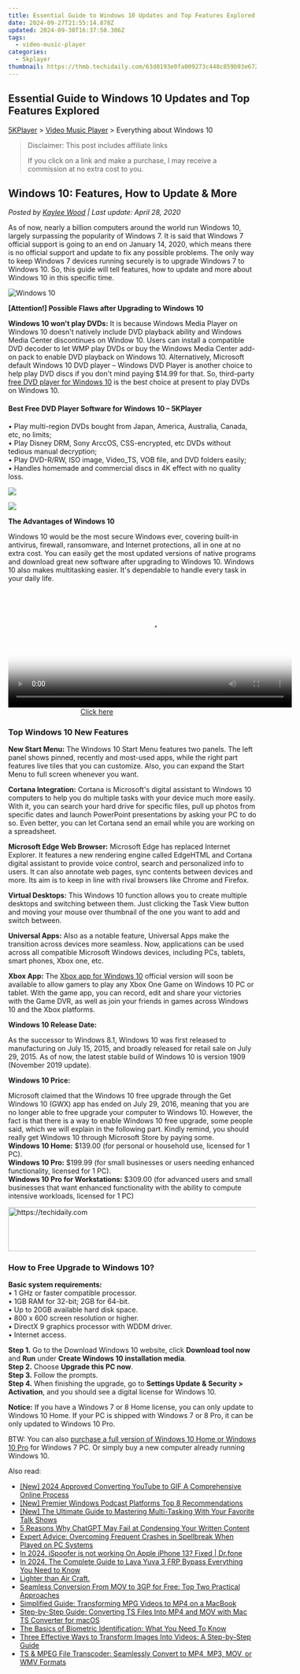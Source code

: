 ```yaml
---
title: Essential Guide to Windows 10 Updates and Top Features Explored
date: 2024-09-27T21:55:14.878Z
updated: 2024-09-30T16:37:50.306Z
tags:
  - video-music-player
categories:
  - 5kplayer
thumbnail: https://thmb.techidaily.com/63d0193e0fa009273c448c859b93e6725b6f99b3ee60a88ba18b85321387d187.jpg
---
```


## Essential Guide to Windows 10 Updates and Top Features Explored

[5KPlayer](https://tools.techidaily.com/5kplayer/products/) \> [Video Music Player](https://tools.techidaily.com/5kplayer/video-music-player/) \> Everything about Windows 10

>  Disclaimer: This post includes affiliate links
>
>  If you click on a link and make a purchase, I may receive a commission at no extra cost to you.
>

## Windows 10: Features, How to Update & More

 _Posted by [Kaylee Wood](https://www.quora.com/profile/Amanda-Hu-21) | Last update: April 28, 2020_

As of now, nearly a billion computers around the world run Windows 10, largely surpassing the popularity of Windows 7\. It is said that Windows 7 official support is going to an end on January 14, 2020, which means there is no official support and update to fix any possible problems. The only way to keep Windows 7 devices running securely is to upgrade Windows 7 to Windows 10\. So, this guide will tell features, how to update and more about Windows 10 in this specific time.

![Windows 10](https://www.5kplayer.com/video-music-player/img/windows-10.jpg) 

**\[Attention!\] Possible Flaws after Upgrading to Windows 10**

**Windows 10 won't play DVDs:** It is because Windows Media Player on Windows 10 doesn't natively include DVD playback ability and Windows Media Center discontinues on Window 10\. Users can install a compatible DVD decoder to let WMP play DVDs or buy the Windows Media Center add-on pack to enable DVD playback on Windows 10\. Alternatively, Microsoft default Windows 10 DVD player – Windows DVD Player is another choice to help play DVD discs if you don't mind paying $14.99 for that. So, third-party [free DVD player for Windows 10](https://tools.techidaily.com/5kplayer/video-music-player/) is the best choice at present to play DVDs on Windows 10.

#### Best Free DVD Player Software for Windows 10 – 5KPlayer

• Play multi-region DVDs bought from Japan, America, Australia, Canada, etc, no limits;  
 • Play Disney DRM, Sony ArccOS, CSS-encrypted, etc DVDs without tedious manual decryption;  
 • Play DVD-R/RW, ISO image, Video\_TS, VOB file, and DVD folders easily;  
 • Handles homemade and commercial discs in 4K effect with no quality loss.

[![](https://www.5kplayer.com/video-music-player/../img/winx_btn.png)](https://tools.techidaily.com/5kplayer/products/)

  
[![](https://www.5kplayer.com/video-music-player/../img/mac_btn.png)](https://tools.techidaily.com/5kplayer/products/)

**The Advantages of Windows 10**

Windows 10 would be the most secure Windows ever, covering built-in antivirus, firewall, ransomware, and Internet protections, all in one at no extra cost. You can easily get the most updated versions of native programs and download great new software after upgrading to Windows 10\. Windows 10 also makes multitasking easier. It's dependable to handle every task in your daily life.

<!-- affiliate ads begin -->
<span id="1982499">
					<video width="576" height="240" style="cursor:pointer"
           poster="//a.impactradius-go.com/display-clicktoplayimage/1982499.png"
           onclick="if(!this.playClicked){this.play();this.setAttribute('controls',true);this.playClicked=true;}">
	   <source src="//a.impactradius-go.com/display-ad/22993-1982499">
	   <img src="//a.impactradius-go.com/display-clicktoplayimage/1982499.png" style="border: none; height: 100%; width: 100%; object-fit: contain">
	</video>
	<div style="width:360px;text-align:center"><a href="javascript:window.open(decodeURIComponent('https%3A%2F%2Fhomestyler.sjv.io%2Fc%2F5597632%2F1982499%2F22993'), '_blank');void(0);">Click here</a></div>
</span>
<img height="0" width="0" src="https://imp.pxf.io/i/5597632/1982499/22993" style="position:absolute;visibility:hidden;" border="0" />
<!-- affiliate ads end -->

### Top Windows 10 New Features

**New Start Menu:** The Windows 10 Start Menu features two panels. The left panel shows pinned, recently and most-used apps, while the right part features live tiles that you can customize. Also, you can expand the Start Menu to full screen whenever you want.

**Cortana Integration:** Cortana is Microsoft's digital assistant to Windows 10 computers to help you do multiple tasks with your device much more easily. With it, you can search your hard drive for specific files, pull up photos from specific dates and launch PowerPoint presentations by asking your PC to do so. Even better, you can let Cortana send an email while you are working on a spreadsheet.

**Microsoft Edge Web Browser:** Microsoft Edge has replaced Internet Explorer. It features a new rendering engine called EdgeHTML and Cortana digital assistant to provide voice control, search and personalized info to users. It can also annotate web pages, sync contents between devices and more. Its aim is to keep in line with rival browsers like Chrome and Firefox.

**Virtual Desktops:** This Windows 10 function allows you to create multiple desktops and switching between them. Just clicking the Task View button and moving your mouse over thumbnail of the one you want to add and switch between.

**Universal Apps:** Also as a notable feature, Universal Apps make the transition across devices more seamless. Now, applications can be used across all compatible Microsoft Windows devices, including PCs, tablets, smart phones, Xbox one, etc.

**Xbox App:** The [Xbox app for Windows 10](https://tools.techidaily.com/5kplayer/airplay/) official version will soon be available to allow gamers to play any Xbox One Game on Windows 10 PC or tablet. With the game app, you can record, edit and share your victories with the Game DVR, as well as join your friends in games across Windows 10 and the Xbox platforms.

**Windows 10 Release Date:**

As the successor to Windows 8.1, Windows 10 was first released to manufacturing on July 15, 2015, and broadly released for retail sale on July 29, 2015\. As of now, the latest stable build of Windows 10 is version 1909 (November 2019 update).

**Windows 10 Price:**

Microsoft claimed that the Windows 10 free upgrade through the Get Windows 10 (GWX) app has ended on July 29, 2016, meaning that you are no longer able to free upgrade your computer to Windows 10\. However, the fact is that there is a way to enable Windows 10 free upgrade, some people said, which we will explain in the following part. Kindly remind, you should really get Windows 10 through Microsoft Store by paying some.  
**Windows 10 Home:** $139.00 (for personal or household use, licensed for 1 PC).  
**Windows 10 Pro:** $199.99 (for small businesses or users needing enhanced functionality, licensed for 1 PC).  
**Windows 10 Pro for Workstations:** $309.00 (for advanced users and small businesses that want enhanced functionality with the ability to compute intensive workloads, licensed for 1 PC)

<!-- affiliate ads begin -->
<a href="https://aligracehair.sjv.io/c/5597632/1885947/19272" target="_top" id="1885947">
  <img src="//a.impactradius-go.com/display-ad/19272-1885947" border="0" alt="https://techidaily.com" width="728" height="90"/>
</a>
<img height="0" width="0" src="https://aligracehair.sjv.io/i/5597632/1885947/19272" style="position:absolute;visibility:hidden;" border="0" />
<!-- affiliate ads end -->

### How to Free Upgrade to Windows 10?

**Basic system requirements:**  
 • 1 GHz or faster compatible processor.  
 • 1GB RAM for 32-bit; 2GB for 64-bit.  
 • Up to 20GB available hard disk space.  
 • 800 x 600 screen resolution or higher.   
 • DirectX 9 graphics processor with WDDM driver.  
 • Internet access.

**Step 1.** Go to the Download Windows 10 website, click **Download tool now** and **Run** under **Create Windows 10 installation media**.  
**Step 2.** Choose **Upgrade this PC now**.  
**Step 3.** Follow the prompts.  
**Step 4.** When finishing the upgrade, go to **Settings Update & Security > Activation**, and you should see a digital license for Windows 10.

**Notice:** If you have a Windows 7 or 8 Home license, you can only update to Windows 10 Home. If your PC is shipped with Windows 7 or 8 Pro, it can be only updated to Windows 10 Pro.

BTW: You can also [purchase a full version of Windows 10 Home or Windows 10 Pro](https://www.microsoft.com/en-us/store/b/windows?rtc=1&activetab=tab:shopwindows10) for Windows 7 PC. Or simply buy a new computer already running Windows 10.

<ins class="adsbygoogle"
     style="display:block"
     data-ad-format="autorelaxed"
     data-ad-client="ca-pub-7571918770474297"
     data-ad-slot="1223367746"></ins>

<ins class="adsbygoogle"
     style="display:block"
     data-ad-client="ca-pub-7571918770474297"
     data-ad-slot="8358498916"
     data-ad-format="auto"
     data-full-width-responsive="true"></ins>

<span class="atpl-alsoreadstyle">Also read:</span>
<div><ul>
<li><a href="https://facebook-record-videos.techidaily.com/new-2024-approved-converting-youtube-to-gif-a-comprehensive-online-process/"><u>[New] 2024 Approved Converting YouTube to GIF A Comprehensive Online Process</u></a></li>
<li><a href="https://extra-guidance.techidaily.com/new-premier-windows-podcast-platforms-top-8-recommendations/"><u>[New] Premier Windows Podcast Platforms Top 8 Recommendations</u></a></li>
<li><a href="https://vp-tips.techidaily.com/new-the-ultimate-guide-to-mastering-multi-tasking-with-your-favorite-talk-shows/"><u>[New] The Ultimate Guide to Mastering Multi-Tasking With Your Favorite Talk Shows</u></a></li>
<li><a href="https://tech-revival.techidaily.com/5-reasons-why-chatgpt-may-fail-at-condensing-your-written-content/"><u>5 Reasons Why ChatGPT May Fail at Condensing Your Written Content</u></a></li>
<li><a href="https://win-answers.techidaily.com/expert-advice-overcoming-frequent-crashes-in-spellbreak-when-played-on-pc-systems/"><u>Expert Advice: Overcoming Frequent Crashes in Spellbreak When Played on PC Systems</u></a></li>
<li><a href="https://phone-solutions.techidaily.com/in-2024-ispoofer-is-not-working-on-apple-iphone-13-fixed-drfone-by-drfone-virtual-ios/"><u>In 2024, iSpoofer is not working On Apple iPhone 13? Fixed | Dr.fone</u></a></li>
<li><a href="https://android-frp.techidaily.com/in-2024-the-complete-guide-to-lava-yuva-3-frp-bypass-everything-you-need-to-know-by-drfone-android/"><u>In 2024, The Complete Guide to Lava Yuva 3 FRP Bypass Everything You Need to Know</u></a></li>
<li><a href="https://hardware-updates.techidaily.com/1722973502715-lighter-than-air-craft/"><u>Lighter than Air Craft.</u></a></li>
<li><a href="https://media-tips.techidaily.com/seamless-conversion-from-mov-to-3gp-for-free-top-two-practical-approaches/"><u>Seamless Conversion From MOV to 3GP for Free: Top Two Practical Approaches</u></a></li>
<li><a href="https://media-tips.techidaily.com/simplified-guide-transforming-mpg-videos-to-mp4-on-a-macbook/"><u>Simplified Guide: Transforming MPG Videos to MP4 on a MacBook</u></a></li>
<li><a href="https://media-tips.techidaily.com/step-by-step-guide-converting-ts-files-into-mp4-and-mov-with-mac-ts-converter-for-macos/"><u>Step-by-Step Guide: Converting TS Files Into MP4 and MOV with Mac TS Converter for macOS</u></a></li>
<li><a href="https://technical-tips.techidaily.com/the-basics-of-biometric-identification-what-you-need-to-know/"><u>The Basics of Biometric Identification: What You Need To Know</u></a></li>
<li><a href="https://media-tips.techidaily.com/three-effective-ways-to-transform-images-into-videos-a-step-by-step-guide/"><u>Three Effective Ways to Transform Images Into Videos: A Step-by-Step Guide</u></a></li>
<li><a href="https://media-tips.techidaily.com/ts-and-mpeg-file-transcoder-seamlessly-convert-to-mp4-mp3-mov-or-wmv-formats/"><u>TS & MPEG File Transcoder: Seamlessly Convert to MP4, MP3, MOV, or WMV Formats</u></a></li>
</ul></div>

